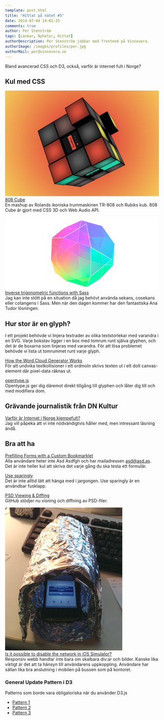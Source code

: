```yaml
---
template: post.html
title: "Hittat på nätet #5"
date: 2014-07-04 14:01:25 
comments: true
author: Per Stenström
tags: [Länkar, Nyheter, Hittat]
authorDescription: Per Stenström jobbar med frontend på Vinnovera.
authorImage: /images/profiles/per.jpg
authorMail: per@vinnovera.se
---
```


Bland avancerad CSS och D3, också, varför är internet fult i Norge?
<!--more-->
## Kul med CSS
![808 Cube][00]
[808 Cube][0]  
En mashup av Rolands ikoniska trummaskinen TR-808 och Rubiks kub. 808 Cube är gjort med CSS 3D och Web Audio API.

![Icosidodecahedron][01]
[Inverse trigonometric functions with Sass][1]  
Jag kan inte stött på en situation då jag behövt använda sekans, cosekans eller cotangens i Sass. Men när den dagen kommer har den fantastiska Ana Tudor lösningen. 

## Hur stor är en glyph?
I ett projekt behövde vi linjera textrader av olika textstorlekar med varandra i en SVG. Varje bokstav ligger i en box med tomrum runt själva glyphen, och det är de boxarna som linjeras med varandra. För att lösa problemet behövde vi lista ut tomrummet runt varje glyph.

[How the Word Cloud Generator Works][3]  
För att undvika textkollisioner i ett ordmoln skrivs texten ut i ett dolt canvas-element där pixel-data räknas ut.

[opentype.js][4]  
Opentype.js ger dig däremot direkt tillgång till glyphen och låter dig till och med modifiera dom.

## Grävande journalistik från DN Kultur
[Varför är Internet i Norge kjempefult?][2]  
Jag vill påpeka att vi inte nödvändigtvis håller med, men intressant läsning ändå.

## Bra att ha
[Prefilling Forms with a Custom Bookmarklet][5]  
Alla användare heter inte Asd Asdfgh och har mailadressen asd@asd.as. Det är inte heller kul att skriva det varje gång du ska testa ett formulär.

[Use sparingly][6]  
Det är inte alltid lätt att hänga med i jargongen. Use sparingly är en användbar fusklapp.

[PSD Viewing & Diffing][7]  
GitHub stödjer nu visning och diffning av PSD-filer. 

![Faraday cage][011]  
[Is it possible to disable the network in iOS Simulator?][11]  
Responsiv webb handlar inte bara om skalbara div:ar och bilder. Kanske lika viktigt är det att ta hänsyn till användarens uppkoppling. Användare har sällan lika bra anslutning i mobilen på bussen som på kontoret.

### General Update Pattern i D3
Patterns som borde vara obligatoriska när du använder D3.js

* [Pattern 1][8]
* [Pattern 2][9]
* [Pattern 3][10]

[0]: http://808cube.com/
[1]: http://thesassway.com/advanced/inverse-trigonometric-functions-with-sass
[2]: http://www.dn.se/kultur-noje/varfor-ar-internet-i-norge-kjempefult/
[3]: http://www.jasondavies.com/wordcloud/about/
[4]: http://nodebox.github.io/opentype.js/index.html
[5]: http://css-tricks.com/prefilling-forms-custom-bookmarklet/
[6]: http://usesparingly.tumblr.com/
[7]: https://github.com/blog/1845-psd-viewing-diffing
[8]: http://bl.ocks.org/mbostock/3808218
[9]: http://bl.ocks.org/mbostock/3808221
[10]: http://bl.ocks.org/mbostock/3808234
[11]: http://stackoverflow.com/questions/4808433/is-it-possible-to-disable-the-network-in-ios-simulator/13831212#13831212

[00]: /images/content/posts/hittat-pa-natet-number-5/808cube.jpg
[01]: /images/content/posts/hittat-pa-natet-number-5/trigometry.jpg 
[011]: /images/content/posts/hittat-pa-natet-number-5/w6ehv.png








